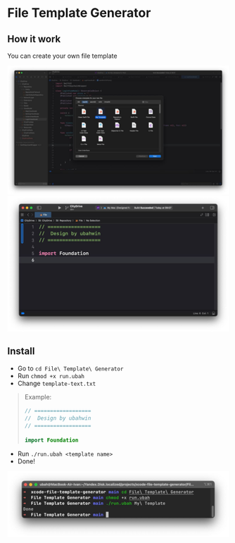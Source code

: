 # File Template Generator

## How it work

You can create your own file template

<div align="center">
    <img src="img/2.jpg">
    <img src="img/3.jpg">
</div>

## Install

* Go to `cd File\ Template\ Generator`
* Run `chmod +x run.ubah`
* Change `template-text.txt`
> Example: 
> ```swift
>// ==================
>//  Design by ubahwin
>// ==================
>
>import Foundation
>
>``` 

* Run `./run.ubah <template name>`
* Done!

<div align="center">
    <img src="img/1.jpg">
</div>
